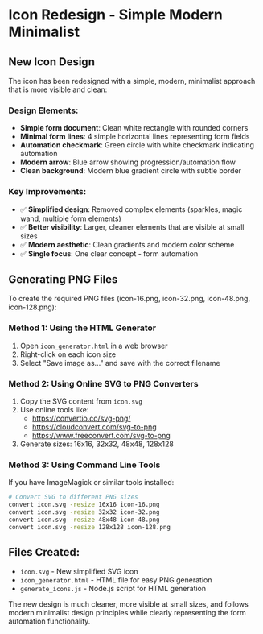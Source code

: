 # Icon Redesign - Simple Modern Minimalist

## New Icon Design

The icon has been redesigned with a simple, modern, minimalist approach that is more visible and clean:

### Design Elements:
- **Simple form document**: Clean white rectangle with rounded corners
- **Minimal form lines**: 4 simple horizontal lines representing form fields
- **Automation checkmark**: Green circle with white checkmark indicating automation
- **Modern arrow**: Blue arrow showing progression/automation flow
- **Clean background**: Modern blue gradient circle with subtle border

### Key Improvements:
- ✅ **Simplified design**: Removed complex elements (sparkles, magic wand, multiple form elements)
- ✅ **Better visibility**: Larger, cleaner elements that are visible at small sizes
- ✅ **Modern aesthetic**: Clean gradients and modern color scheme
- ✅ **Single focus**: One clear concept - form automation

## Generating PNG Files

To create the required PNG files (icon-16.png, icon-32.png, icon-48.png, icon-128.png):

### Method 1: Using the HTML Generator
1. Open `icon_generator.html` in a web browser
2. Right-click on each icon size
3. Select "Save image as..." and save with the correct filename

### Method 2: Using Online SVG to PNG Converters
1. Copy the SVG content from `icon.svg`
2. Use online tools like:
   - https://convertio.co/svg-png/
   - https://cloudconvert.com/svg-to-png
   - https://www.freeconvert.com/svg-to-png
3. Generate sizes: 16x16, 32x32, 48x48, 128x128

### Method 3: Using Command Line Tools
If you have ImageMagick or similar tools installed:
```bash
# Convert SVG to different PNG sizes
convert icon.svg -resize 16x16 icon-16.png
convert icon.svg -resize 32x32 icon-32.png
convert icon.svg -resize 48x48 icon-48.png
convert icon.svg -resize 128x128 icon-128.png
```

## Files Created:
- `icon.svg` - New simplified SVG icon
- `icon_generator.html` - HTML file for easy PNG generation
- `generate_icons.js` - Node.js script for HTML generation

The new design is much cleaner, more visible at small sizes, and follows modern minimalist design principles while clearly representing the form automation functionality.